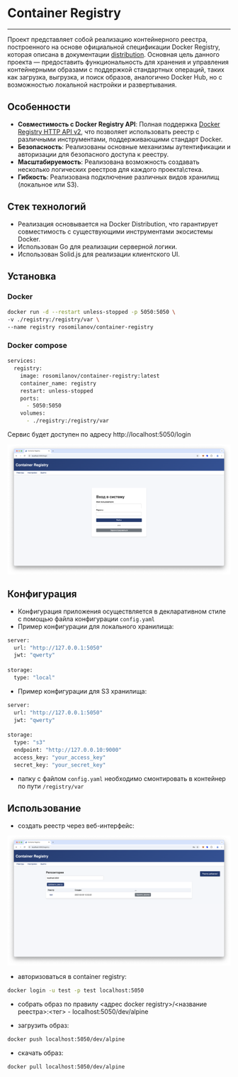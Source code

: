 # Container Registry

___

Проект представляет собой реализацию контейнерного реестра, построенного на основе официальной спецификации Docker Registry, которая описана в документации [distribution](https://github.com/distribution/distribution). Основная цель данного проекта — предоставить функциональность для хранения и управления контейнерными образами с поддержкой стандартных операций, таких как загрузка, выгрузка, и поиск образов, аналогично Docker Hub, но с возможностью локальной настройки и развертывания.

## Особенности

- **Совместимость с Docker Registry API**: Полная поддержка [Docker Registry HTTP API v2](https://distribution.github.io/distribution/spec/api/), что позволяет использовать реестр с различными инструментами, поддерживающими стандарт Docker.
- **Безопасность**: Реализованы основные механизмы аутентификации и авторизации для безопасного доступа к реестру.
- **Масштабируемость**: Реализована возможность создавать несколько логических реестров для каждого проекта\стека.
- **Гибкость**: Реализована подключение различных видов хранилищ (локальное или S3).

## Стек технологий

- Реализация основывается на Docker Distribution, что гарантирует совместимость с существующими инструментами экосистемы Docker.
- Использован Go для реализации серверной логики.
- Использован Solid.js для реализации клиентского UI.

## Установка

### Docker

```bash
docker run -d --restart unless-stopped -p 5050:5050 \
-v ./registry:/registry/var \
--name registry rosomilanov/container-registry 
```

### Docker compose

```bash
services:
  registry:
    image: rosomilanov/container-registry:latest
    container_name: registry
    restart: unless-stopped
    ports:
      - 5050:5050
    volumes:
      - ./registry:/registry/var
```

Сервис будет доступен по адресу http://localhost:5050/login

![вход](./images/start.png)

## Конфигурация

- Конфигурация приложения осуществляется в декларативном стиле с помощью файла конфигурации `config.yaml`
- Пример конфигурации для локального хранилища:
```bash config.yaml
server:
  url: "http://127.0.0.1:5050"
  jwt: "qwerty"

storage:
  type: "local"

```
- Пример конфигурации для S3 хранилища:
```bash config.yaml
server:
  url: "http://127.0.0.1:5050"
  jwt: "qwerty"

storage:
  type: "s3"
  endpoint: "http://127.0.0.10:9000"
  access_key: "your_access_key"
  secret_key: "your_secret_key"

```
- папку с файлом `config.yaml` необходимо смонтировать в контейнер по пути `/registry/var`
## Использование

- создать реестр через веб-интерфейс:

![репозиторий](./images/repo.png)

- авторизоваться в container registry:

```bash
docker login -u test -p test localhost:5050
```

- собрать образ по правилу <адрес docker registry>/<название реестра>:<тег> - localhost:5050/dev/alpine

- загрузить образ:

```bash
docker push localhost:5050/dev/alpine
```

- скачать образ:

```bash
docker pull localhost:5050/dev/alpine
```
